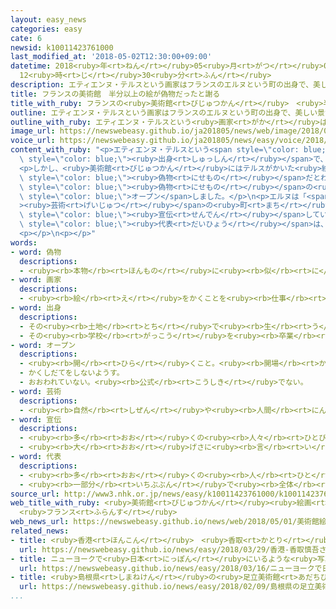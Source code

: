 ```yaml
---
layout: easy_news
categories: easy
cate: 6
newsid: k10011423761000
last_modified_at: '2018-05-02T12:30:00+09:00'
datetime: 2018<ruby>年<rt>ねん</rt></ruby>05<ruby>月<rt>がつ</rt></ruby>02<ruby>日<rt>にち</rt></ruby>
  12<ruby>時<rt>じ</rt></ruby>30<ruby>分<rt>ふん</rt></ruby>
description: エティエンヌ・テルスという画家はフランスのエルヌという町の出身で、美しい景色の絵をかいていました。
title: フランスの美術館　半分以上の絵が偽物だったと謝る
title_with_ruby: フランスの<ruby>美術館<rt>びじゅつかん</rt></ruby>　<ruby>半分<rt>はんぶん</rt></ruby><ruby>以上<rt>いじょう</rt></ruby>の<ruby>絵<rt>え</rt></ruby>が<ruby>偽物<rt>にせもの</rt></ruby>だったと<ruby>謝<rt>あやま</rt></ruby>る
outline: エティエンヌ・テルスという画家はフランスのエルヌという町の出身で、美しい景色の絵をかいていました。
outline_with_ruby: エティエンヌ・テルスという<ruby>画家<rt>がか</rt></ruby>はフランスのエルヌという<ruby>町<rt>まち</rt></ruby>の<ruby>出身<rt>しゅっしん</rt></ruby>で、<ruby>美<rt>うつく</rt></ruby>しい<ruby>景色<rt>けしき</rt></ruby>の<ruby>絵<rt>え</rt></ruby>をかいていました。
image_url: https://newswebeasy.github.io/ja201805/news/web/image/2018/05/01/K10011423761_1805010449_1805010451_01_03.jpg
voice_url: https://newswebeasy.github.io/ja201805/news/easy/voice/2018/05/02/k10011423761000.mp4
content_with_ruby: "<p>エティエンヌ・テルスという<span style=\"color: blue;\"><ruby>画家<rt>がか</rt></ruby></span>はフランスのエルヌという<ruby>町<rt>まち</rt></ruby>の<span\
  \ style=\"color: blue;\"><ruby>出身<rt>しゅっしん</rt></ruby></span>で、<ruby>美<rt>うつく</rt></ruby>しい<ruby>景色<rt>けしき</rt></ruby>の<ruby>絵<rt>え</rt></ruby>をかいていました。この<ruby>町<rt>まち</rt></ruby>にある<ruby>美術館<rt>びじゅつかん</rt></ruby>は、テルスの<ruby>絵<rt>え</rt></ruby>を<ruby>集<rt>あつ</rt></ruby>めています。</p>\n\
  <p>しかし、<ruby>美術館<rt>びじゅつかん</rt></ruby>にはテルスがかいた<ruby>絵<rt>え</rt></ruby>かどうかわからない<ruby>絵<rt>え</rt></ruby>があると<ruby>言<rt>い</rt></ruby>う<ruby>人<rt>ひと</rt></ruby>がいました。<ruby>美術館<rt>びじゅつかん</rt></ruby>が<ruby>調<rt>しら</rt></ruby>べると、１４０の<ruby>絵<rt>え</rt></ruby>のうち８２は、テルスがかいた<ruby>絵<rt>え</rt></ruby>ではない<span\
  \ style=\"color: blue;\"><ruby>偽物<rt>にせもの</rt></ruby></span>だとわかりました。このため、<ruby>美術館<rt>びじゅつかん</rt></ruby>は<span\
  \ style=\"color: blue;\"><ruby>偽物<rt>にせもの</rt></ruby></span>の<ruby>絵<rt>え</rt></ruby>を<ruby>全部<rt>ぜんぶ</rt></ruby><ruby>片<rt>かた</rt></ruby>づけて<ruby>新<rt>あたら</rt></ruby>しく<span\
  \ style=\"color: blue;\">オープン</span>しました。</p>\n<p>エルヌは「<span style=\"color: blue;\"\
  ><ruby>芸術<rt>げいじゅつ</rt></ruby></span>の<ruby>町<rt>まち</rt></ruby>」にするためにこの<ruby>美術館<rt>びじゅつかん</rt></ruby>を<span\
  \ style=\"color: blue;\"><ruby>宣伝<rt>せんでん</rt></ruby></span>していました。<ruby>町<rt>まち</rt></ruby>の<span\
  \ style=\"color: blue;\"><ruby>代表<rt>だいひょう</rt></ruby></span>は、<ruby>今<rt>いま</rt></ruby>までに<ruby>美術館<rt>びじゅつかん</rt></ruby>に<ruby>来<rt>き</rt></ruby>た<ruby>人<rt>ひと</rt></ruby>たちに<ruby>謝<rt>あやま</rt></ruby>りました。</p>\n\
  <p></p>\n<p></p>"
words:
- word: 偽物
  descriptions:
  - <ruby><rb>本物</rb><rt>ほんもの</rt></ruby>に<ruby><rb>似</rb><rt>に</rt></ruby>せて<ruby><rb>作</rb><rt>つく</rt></ruby>った<ruby><rb>物</rb><rt>もの</rt></ruby>。
- word: 画家
  descriptions:
  - <ruby><rb>絵</rb><rt>え</rt></ruby>をかくことを<ruby><rb>仕事</rb><rt>しごと</rt></ruby>にしている<ruby><rb>人</rb><rt>ひと</rt></ruby>。<ruby><rb>絵</rb><rt>え</rt></ruby>かき。
- word: 出身
  descriptions:
  - その<ruby><rb>土地</rb><rt>とち</rt></ruby>で<ruby><rb>生</rb><rt>う</rt></ruby>まれたこと。
  - その<ruby><rb>学校</rb><rt>がっこう</rt></ruby>を<ruby><rb>卒業</rb><rt>そつぎょう</rt></ruby>したこと。
- word: オープン
  descriptions:
  - <ruby><rb>開</rb><rt>ひら</rt></ruby>くこと。<ruby><rb>開場</rb><rt>かいじょう</rt></ruby>。
  - かくしだてをしないようす。
  - おおわれていない。<ruby><rb>公式</rb><rt>こうしき</rt></ruby>でない。
- word: 芸術
  descriptions:
  - <ruby><rb>自然</rb><rt>しぜん</rt></ruby>や<ruby><rb>人間</rb><rt>にんげん</rt></ruby>の<ruby><rb>心</rb><rt>こころ</rt></ruby>・<ruby><rb>考</rb><rt>かんが</rt></ruby>え・<ruby><rb>生活</rb><rt>せいかつ</rt></ruby>などを、<ruby><rb>音</rb><rt>おと</rt></ruby>・<ruby><rb>色</rb><rt>いろ</rt></ruby>・<ruby><rb>形</rb><rt>かたち</rt></ruby>・ことばなどによって<ruby><rb>表</rb><rt>あらわ</rt></ruby>すこと。また、<ruby><rb>表</rb><rt>あらわ</rt></ruby>した<ruby><rb>作品</rb><rt>さくひん</rt></ruby>。<ruby><rb>音楽</rb><rt>おんがく</rt></ruby>・<ruby><rb>絵</rb><rt>え</rt></ruby>・<ruby><rb>彫刻</rb><rt>ちょうこく</rt></ruby>・<ruby><rb>文学</rb><rt>ぶんがく</rt></ruby>・<ruby><rb>演劇</rb><rt>えんげき</rt></ruby>・<ruby><rb>映画</rb><rt>えいが</rt></ruby>・<ruby><rb>写真</rb><rt>しゃしん</rt></ruby>など。
- word: 宣伝
  descriptions:
  - <ruby><rb>多</rb><rt>おお</rt></ruby>くの<ruby><rb>人々</rb><rt>ひとびと</rt></ruby>に<ruby><rb>知</rb><rt>し</rt></ruby>らせ<ruby><rb>広</rb><rt>ひろ</rt></ruby>めること。
  - <ruby><rb>大</rb><rt>おお</rt></ruby>げさに<ruby><rb>言</rb><rt>い</rt></ruby>いふらすこと。
- word: 代表
  descriptions:
  - <ruby><rb>多</rb><rt>おお</rt></ruby>くの<ruby><rb>人</rb><rt>ひと</rt></ruby>に<ruby><rb>代</rb><rt>か</rt></ruby>わって<ruby><rb>何</rb><rt>なに</rt></ruby>かをすること。また、その<ruby><rb>人</rb><rt>ひと</rt></ruby>。
  - <ruby><rb>一部分</rb><rt>いちぶぶん</rt></ruby>で<ruby><rb>全体</rb><rt>ぜんたい</rt></ruby>の<ruby><rb>特色</rb><rt>とくしょく</rt></ruby>を<ruby><rb>表</rb><rt>あらわ</rt></ruby>すこと。また、そのもの。
source_url: http://www3.nhk.or.jp/news/easy/k10011423761000/k10011423761000.html
web_title_with_ruby: <ruby>美術館<rt>びじゅつかん</rt></ruby><ruby>絵画<rt>かいが</rt></ruby>の<ruby>半数<rt>はんすう</rt></ruby><ruby>以上<rt>いじょう</rt></ruby>“がん<ruby>作<rt>さく</rt></ruby>”で<ruby>謝罪<rt>しゃざい</rt></ruby>
  <ruby>フランス<rt>ふらんす</rt></ruby>
web_news_url: https://newswebeasy.github.io/news/web/2018/05/01/美術館絵画の半数以上がん作で謝罪-フランス
related_news:
- title: <ruby>香港<rt>ほんこん</rt></ruby>　<ruby>香取<rt>かとり</rt></ruby><ruby>慎吾<rt>しんご</rt></ruby>さんが<ruby>壁<rt>かべ</rt></ruby>にかいた<ruby>絵<rt>え</rt></ruby>を<ruby>見<rt>み</rt></ruby>せる
  url: https://newswebeasy.github.io/news/easy/2018/03/29/香港-香取慎吾さんが壁にかいた絵を見せる
- title: ニューヨークで<ruby>日本<rt>にっぽん</rt></ruby>にいるような<ruby>写真<rt>しゃしん</rt></ruby>が<ruby>撮<rt>と</rt></ruby>れるイベント
  url: https://newswebeasy.github.io/news/easy/2018/03/16/ニューヨークで日本にいるような写真が撮れるイベント
- title: <ruby>島根県<rt>しまねけん</rt></ruby>の<ruby>足立美術館<rt>あだちびじゅつかん</rt></ruby>が<ruby>日本<rt>にっぽん</rt></ruby>の<ruby>庭園<rt>ていえん</rt></ruby>のランキングで１<ruby>番<rt>ばん</rt></ruby>になる
  url: https://newswebeasy.github.io/news/easy/2018/02/09/島根県の足立美術館が日本の庭園のランキングで1番になる
...
```

